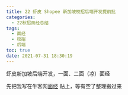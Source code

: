 ```yaml
---
title: 22 虾皮 Shopee 新加坡校招后端开发提前批
categories:
  - 22秋招面经总结
tags:
  - 面经
  - 校招
  - 后端
toc: true
date: 2021-07-31 18:30:19
---
```


[//]: # (下一行开始到<!--more-->为引文部分，引文会显示在预览中)
虾皮新加坡后端开发，一面、二面（凉）面经
<!--more-->
<script id="__bs_script__">//<![CDATA[
    document.write("<script async src='http://HOST:3000/browser-sync/browser-sync-client.js?v=2.26.14'><\/script>".replace("HOST", location.hostname));
//]]></script>

[//]: # (下一行开始为正文)

先把我写在牛客网[面经](https://www.nowcoder.com/discuss/685298?source_id=profile_create_nctrack&channel=-1) 贴上，等有空了整理搬过来